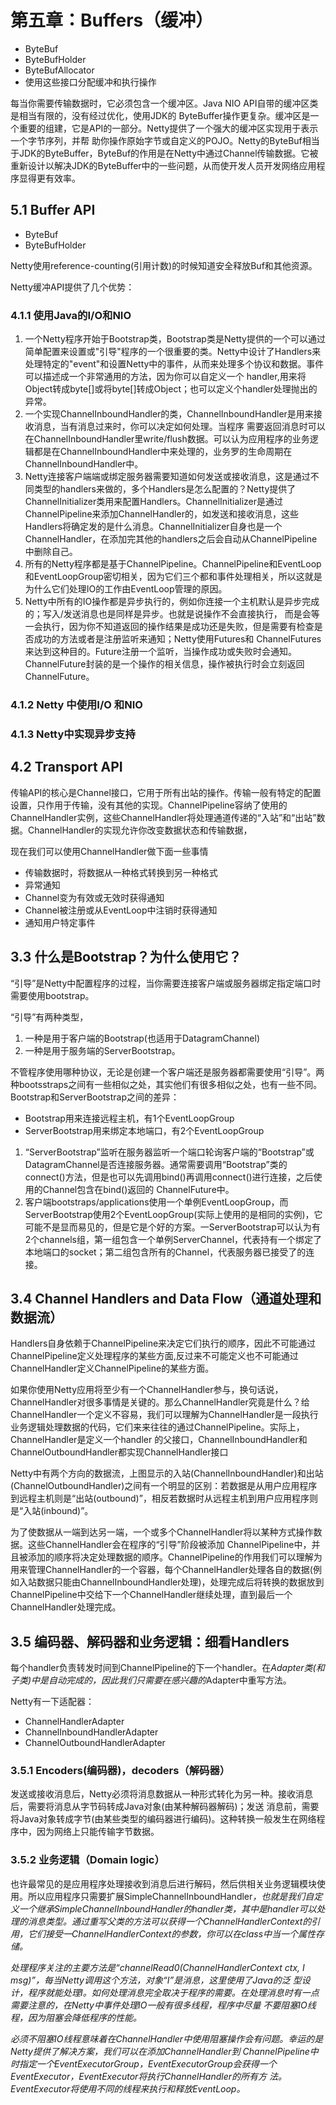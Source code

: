 # 第五章：Buffers（缓冲）  #

* ByteBuf
* ByteBufHolder
* ByteBufAllocator
* 使用这些接口分配缓冲和执行操作

每当你需要传输数据时，它必须包含一个缓冲区。Java NIO API自带的缓冲区类是相当有限的，没有经过优化，使用JDK的
ByteBuffer操作更复杂。缓冲区是一个重要的组建，它是API的一部分。Netty提供了一个强大的缓冲区实现用于表示一个字节序列，并帮
助你操作原始字节或自定义的POJO。Netty的ByteBuf相当于JDK的ByteBuffer，ByteBuf的作用是在Netty中通过Channel传输数据。它被
重新设计以解决JDK的ByteBuffer中的一些问题，从而使开发人员开发网络应用程序显得更有效率。

## 5.1 Buffer API ##

* ByteBuf
* ByteBufHolder

Netty使用reference-counting(引用计数)的时候知道安全释放Buf和其他资源。

Netty缓冲API提供了几个优势：


### 4.1.1 使用Java的I/O和NIO ###

1. 一个Netty程序开始于Bootstrap类，Bootstrap类是Netty提供的一个可以通过简单配置来设置或"引导"程序的一个很重要的类。Netty中设计了Handlers来处理特定的"event"和设置Netty中的事件，从而来处理多个协议和数据。事件可以描述成一个非常通用的方法，因为你可以自定义一个
handler,用来将Object转成byte[]或将byte[]转成Object；也可以定义个handler处理抛出的异常。
2. 一个实现ChannelInboundHandler的类，ChannelInboundHandler是用来接收消息，当有消息过来时，你可以决定如何处理。当程序
需要返回消息时可以在ChannelInboundHandler里write/flush数据。可以认为应用程序的业务逻辑都是在ChannelInboundHandler中来处理的，业务罗的生命周期在ChannelInboundHandler中。
3. Netty连接客户端端或绑定服务器需要知道如何发送或接收消息，这是通过不同类型的handlers来做的，多个Handlers是怎么配置的？Netty提供了ChannelInitializer类用来配置Handlers。ChannelInitializer是通过ChannelPipeline来添加ChannelHandler的，如发送和接收消息，这些Handlers将确定发的是什么消息。ChannelInitializer自身也是一个ChannelHandler，在添加完其他的handlers之后会自动从ChannelPipeline中删除自己。
4. 所有的Netty程序都是基于ChannelPipeline。ChannelPipeline和EventLoop和EventLoopGroup密切相关，因为它们三个都和事件处理相关，所以这就是为什么它们处理IO的工作由EventLoop管理的原因。
5. Netty中所有的IO操作都是异步执行的，例如你连接一个主机默认是异步完成的；写入/发送消息也是同样是异步。也就是说操作不会直接执行，
而是会等一会执行，因为你不知道返回的操作结果是成功还是失败，但是需要有检查是否成功的方法或者是注册监听来通知；Netty使用Futures和
ChannelFutures来达到这种目的。Future注册一个监听，当操作成功或失败时会通知。ChannelFuture封装的是一个操作的相关信息，操作被执行时会立刻返回ChannelFuture。

### 4.1.2 Netty 中使用I/O 和NIO ###

### 4.1.3 Netty中实现异步支持 ###

## 4.2 Transport API ##

传输API的核心是Channel接口，它用于所有出站的操作。传输一般有特定的配置设置，只作用于传输，没有其他的实现。ChannelPipeline容纳了使用的ChannelHandler实例，这些ChannelHandler将处理通道传递的“入站”和“出站”数据。ChannelHandler的实现允许你改变数据状态和传输数据，

现在我们可以使用ChannelHandler做下面一些事情
* 传输数据时，将数据从一种格式转换到另一种格式
* 异常通知
* Channel变为有效或无效时获得通知
* Channel被注册或从EventLoop中注销时获得通知
* 通知用户特定事件

## 3.3 什么是Bootstrap？为什么使用它？ ##

“引导”是Netty中配置程序的过程，当你需要连接客户端或服务器绑定指定端口时需要使用bootstrap。

“引导”有两种类型，
1. 一种是用于客户端的Bootstrap(也适用于DatagramChannel) 
2. 一种是用于服务端的ServerBootstrap。

不管程序使用哪种协议，无论是创建一个客户端还是服务器都需要使用“引导”。两种bootsstraps之间有一些相似之处，其实他们有很多相似之处，也有一些不同。Bootstrap和ServerBootstrap之间的差异：

* Bootstrap用来连接远程主机，有1个EventLoopGroup
* ServerBootstrap用来绑定本地端口，有2个EventLoopGroup

1. “ServerBootstrap”监听在服务器监听一个端口轮询客户端的“Bootstrap”或DatagramChannel是否连接服务器。通常需要调用“Bootstrap”类的connect()方法，但是也可以先调用bind()再调用connect()进行连接，之后使用的Channel包含在bind()返回的
ChannelFuture中。
2. 客户端bootstraps/applications使用一个单例EventLoopGroup，而ServerBootstrap使用2个EventLoopGroup(实际上使用的是相同的实例)，它可能不是显而易见的，但是它是个好的方案。一ServerBootstrap可以认为有2个channels组，第一组包含一个单例ServerChannel，代表持有一个绑定了本地端口的socket；第二组包含所有的Channel，代表服务器已接受了的连接。

## 3.4 Channel Handlers and Data Flow（通道处理和数据流） ##

Handlers自身依赖于ChannelPipeline来决定它们执行的顺序，因此不可能通过ChannelPipeline定义处理程序的某些方面,反过来不可能定义也不可能通过ChannelHandler定义ChannelPipeline的某些方面。

如果你使用Netty应用将至少有一个ChannelHandler参与，换句话说，ChannelHandler对很多事情是关键的。那么ChannelHandler究竟是什么？给ChannelHandler一个定义不容易，我们可以理解为ChannelHandler是一段执行业务逻辑处理数据的代码，它们来来往往的通过ChannelPipeline。实际上，ChannelHandler是定义一个handler
的父接口，ChannelInboundHandler和ChannelOutboundHandler都实现ChannelHandler接口

Netty中有两个方向的数据流，上图显示的入站(ChannelInboundHandler)和出站(ChannelOutboundHandler)之间有一个明显的区别：若数据是从用户应用程序到远程主机则是“出站(outbound)”，相反若数据时从远程主机到用户应用程序则是“入站(inbound)”。

为了使数据从一端到达另一端，一个或多个ChannelHandler将以某种方式操作数据。这些ChannelHandler会在程序的“引导”阶段被添加
ChannelPipeline中，并且被添加的顺序将决定处理数据的顺序。ChannelPipeline的作用我们可以理解为用来管理ChannelHandler的一个容器，每个ChannelHandler处理各自的数据(例如入站数据只能由ChannelInboundHandler处理)，处理完成后将转换的数据放到ChannelPipeline中交给下一个ChannelHandler继续处理，直到最后一个ChannelHandler处理完成。

## 3.5 编码器、解码器和业务逻辑：细看Handlers ##

每个handler负责转发时间到ChannelPipeline的下一个handler。在*Adapter类(和子类)中是自动完成的，因此我们只需要在感兴趣的*Adapter中重写方法。

Netty有一下适配器：

* ChannelHandlerAdapter
* ChannelInboundHandlerAdapter
* ChannelOutboundHandlerAdapter

### 3.5.1 Encoders(编码器)，decoders（解码器） ###

发送或接收消息后，Netty必须将消息数据从一种形式转化为另一种。接收消息后，需要将消息从字节码转成Java对象(由某种解码器解码)；发送
消息前，需要将Java对象转成字节(由某些类型的编码器进行编码)。这种转换一般发生在网络程序中，因为网络上只能传输字节数据。

### 3.5.2 业务逻辑（Domain logic） ###

也许最常见的是应用程序处理接收到消息后进行解码，然后供相关业务逻辑模块使用。所以应用程序只需要扩展SimpleChannelInboundHandler<I>，也就是我们自定义一个继承SimpleChannelInboundHandler<I>的handler类，其中<I>是handler可以处理的消息类型。通过重写父类的方法可以获得一个ChannelHandlerContext的引用，它们接受一ChannelHandlerContext的参数，你可以在class中当一个属性存
储。

处理程序关注的主要方法是“channelRead0(ChannelHandlerContext ctx, I msg)”，每当Netty调用这个方法，对象“I”是消息，这里使用了Java的泛
型设计，程序就能处理I。如何处理消息完全取决于程序的需要。在处理消息时有一点需要注意的，在Netty中事件处理IO一般有很多线程，程序中尽量
不要阻塞IO线程，因为阻塞会降低程序的性能。

必须不阻塞IO线程意味着在ChannelHandler中使用阻塞操作会有问题。幸运的是Netty提供了解决方案，我们可以在添加ChannelHandler到
ChannelPipeline中时指定一个EventExecutorGroup，EventExecutorGroup会获得一个EventExecutor，EventExecutor将执行ChannelHandler的所有方
法。EventExecutor将使用不同的线程来执行和释放EventLoop。